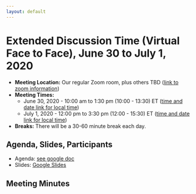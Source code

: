 ```yaml
---
layout: default
---
```


# Extended Discussion Time (Virtual Face to Face), June 30 to July 1, 2020

* **Meeting Location:** Our regular Zoom room, plus others TBD ([link to zoom information](https://lists.w3.org/Archives/Member/member-did-wg/2020Jun/0000.html))
* **Meeting Times:** 
  * June 30, 2020 - 10:00 am to 1:30 pm (10:00 - 13:30) ET ([time and date link for local time](https://www.timeanddate.com/worldclock/fixedtime.html?msg=Virtual+F2f+1&iso=20200630T10&p1=43&ah=3&am=30))
  * July 1, 2020 - 12:00 pm to 3:30 pm (12:00 - 15:30) ET ([time and date link for local time](https://www.timeanddate.com/worldclock/fixedtime.html?msg=Virtual+F2f+2&iso=20200701T12&p1=43&ah=3&am=30))
* **Breaks:** There will be a 30-60 minute break each day. 

## Agenda, Slides, Participants

* Agenda: [see google doc](TBD)
* Slides: [Google Slides](TBD)

## Meeting Minutes
